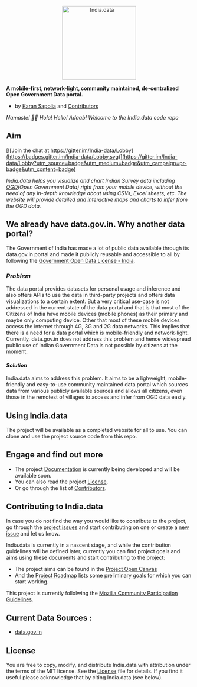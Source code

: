 <p align="center">
  <img
    alt="India.data"
    src="https://github.com/karansapolia/India.data/blob/master/Logo (1).jpg"
    width="200"
    height="200"
  />
</p>

**A mobile-first, network-light, community maintained, de-centralized Open Government Data portal.**
- by [Karan Sapolia](https://karansapolia.github.io) and [Contributors]()

_Namaste! 🙏🏻 Hola! Hello! Adaab! Welcome to the India.data code repo_
## Aim

[![Join the chat at https://gitter.im/India-data/Lobby](https://badges.gitter.im/India-data/Lobby.svg)](https://gitter.im/India-data/Lobby?utm_source=badge&utm_medium=badge&utm_campaign=pr-badge&utm_content=badge)

_India.data helps you visualize and chart Indian Survey data including [OGD](https://data.gov.in)(Open Government Data) right from your mobile device, without the need of any in-depth knowledge about using CSVs, Excel sheets, etc. The website will provide detailed and interactive maps and charts to infer from the OGD data._

## We already have data.gov.in. Why another data portal?
The Government of India has made a lot of public data available through its data.gov.in portal and made it publicly reusable and accessible to all by following the [Government Open Data License - India](https://data.gov.in/government-open-data-license-india). 

### _Problem_
The data portal provides datasets for personal usage and inference and also offers APIs to use the data in third-party projects and offers data visualizations to a certain extent. But a very critical use-case is not addressed in the current state of the data portal and that is that most of the Citizens of India have mobile devices (mobile phones) as their primary and maybe only computing device. Other that most of these mobile devices access the internet through 4G, 3G and 2G data networks. This implies that there is a need for a data portal which is mobile-friendly and network-light. Currently, data.gov.in does not address this problem and hence widespread public use of Indian Government Data is not possible by citizens at the moment.

#### _Solution_
India.data aims to address this problem. It aims to be a lighweight, mobile-friendly and easy-to-use community maintained data portal which sources data from various publicly available sources and allows all citizens, even those in the remotest of villages to access and infer from OGD data easily.

## Using India.data
The project will be available as a completed website for all to use. You can clone and use the project source code from this repo.

## Engage and find out more
* The project [Documentation]() is currently being developed and will be available soon. 
* You can also read the project [License](https://github.com/karansapolia/India.data/blob/master/LICENSE). 
* Or go through the list of [Contributors]().

## Contributing to India.data

In case you do not find the way you would like to contribute to the project, go through the [project issues](https://github.com/karansapolia/India.data/issues) and start contributing on one or create a [new issue](https://github.com/karansapolia/India.data/issues/new) and let us know.

India.data is currently in a nascent stage, and while the contribution guidelines will be defined later, currently you can find project goals and aims using these documents and start contributing to the project: 
* The project aims can be found in the [Project Open Canvas](https://docs.google.com/presentation/d/1VW1mZcP9nKQVwNfgyFIiw2fk8GWuK8TKlp9soRZB-Qo/edit#slide=id.p)
* And the [Project Roadmap](https://github.com/karansapolia/India.data/projects/1) lists some preliminary goals for which you can start working.

This project is currently  follolwing the [Mozilla Community Participation Guidelines](https://www.mozilla.org/en-US/about/governance/policies/participation/). 

## Current Data Sources :
+ [data.gov.in](https://data.gov.in)

## License

You are free to copy, modify, and distribute India.data with attribution under the terms of the MIT license. See the [License](https://github.com/karansapolia/India.data/blob/master/LICENSE) file
for details. If you find it useful please acknowledge that by citing India.data 
(see below).
